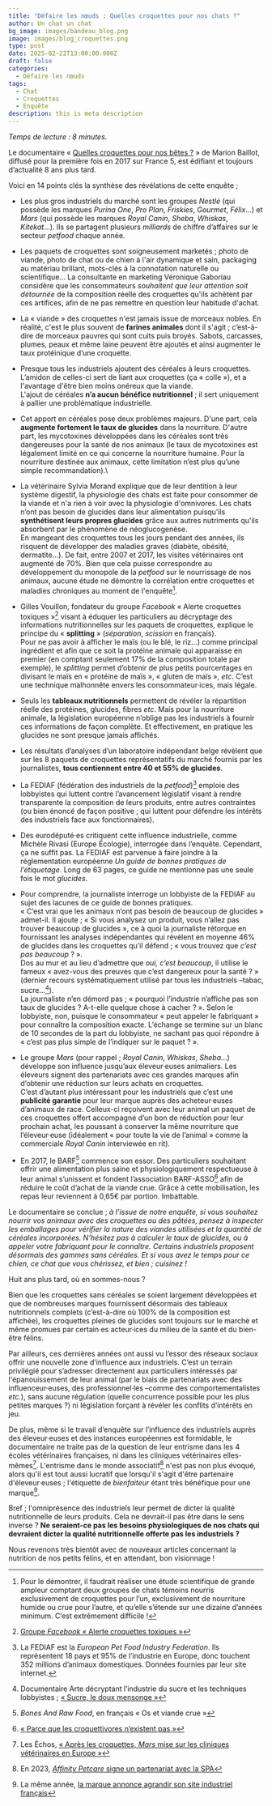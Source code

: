 ```yaml
---
title: "Défaire les nœuds : Quelles croquettes pour nos chats ?"
author: Un chat un chat
bg_image: images/bandeau_blog.png
image: images/blog_croquettes.png
type: post
date: 2025-02-22T13:00:00.000Z
draft: false
categories:
  - Défaire les nœuds
tags:
  - Chat
  - Croquettes
  - Enquête
description: this is meta description
---
```

*Temps de lecture : 8 minutes.*

Le documentaire « <a href="https://www.youtube.com/watch?v=ZJAdhwGte-o" target="_blank">Quelles croquettes pour nos bêtes ?</a> » de Marion Baillot, diffusé pour la première fois en 2017 sur France 5, est édifiant et toujours d’actualité 8 ans plus tard.

Voici en 14 points clés la synthèse des révélations de cette enquête ;

- Les plus gros industriels du marché sont les groupes *Nestlé* (qui possède les marques *Purina One*, *Pro Plan*, *Friskies*, *Gourmet*, *Félix*…) et *Mars* (qui possède les marques *Royal Canin*, *Sheba*, *Whiskas*, *Kitekat*…). Ils se partagent plusieurs *milliards* de chiffre d’affaires sur le secteur *petfood* chaque année. 

- Les paquets de croquettes sont soigneusement marketés ; photo de viande, photo de chat ou de chien à l'air dynamique et sain, packaging au matériau brillant, mots-clés à la connotation naturelle ou scientifique... 
La consultante en marketing Véronique Gaboriau considère que les consommateurs *souhaitent que leur attention soit détournée* de la composition réelle des croquettes qu'ils achètent par ces artifices, afin de ne pas remettre en question leur habitude d'achat.

- La « viande » des croquettes n'est jamais issue de morceaux nobles. En réalité, c'est le plus souvent de **farines animales** dont il s'agit ; c’est-à-dire de morceaux pauvres qui sont cuits puis broyés. Sabots, carcasses, plumes, peaux et même laine peuvent être ajoutés et ainsi augmenter le taux protéinique d’une croquette.  

- Presque tous les industriels ajoutent des céréales à leurs croquettes. L’amidon de celles-ci sert de liant aux croquettes (ça « colle »), et a l'avantage d'être bien moins onéreux que la viande.\
    L'ajout de céréales **n’a aucun bénéfice nutritionnel** ; il sert uniquement à pallier une problématique industrielle.  

- Cet apport en céréales pose deux problèmes majeurs. D'une part, cela **augmente fortement le taux de glucides** dans la nourriture. D'autre part, les mycotoxines développées dans les céréales sont très dangereuses pour la santé de nos animaux (le taux de mycotoxines est légalement limité en ce qui concerne la nourriture humaine. Pour la nourriture destinée aux animaux, cette limitation n’est plus qu’une simple recommandation).\

- La vétérinaire Sylvia Morand explique que de leur dentition à leur système digestif, la physiologie des chats est faite pour consommer de la viande et n'a rien à voir avec la physiologie d'omnivores.
Les chats n’ont pas besoin de glucides dans leur alimentation puisqu’ils **synthétisent leurs propres glucides** grâce aux autres nutriments qu'ils absorbent par le phénomène de néoglucogenèse.\
En mangeant des croquettes tous les jours pendant des années, ils risquent de développer des maladies graves (diabète, obésité, dermatite…). 
    De fait, entre 2007 et 2017, les visites vétérinaires ont augmenté de 70%. Bien que cela puisse correspondre au développement du monopole de la *petfood* sur le nourrissage de nos animaux, aucune étude ne démontre la corrélation entre croquettes et maladies chroniques au moment de l'enquête[^1].  

- Gilles Vouillon, fondateur du groupe *Facebook* « Alerte croquettes toxiques »[^2] visant à éduquer les particuliers au décryptage des informations nutritionnelles sur les paquets de croquettes, explique le principe du « **splitting** » (*séparation*, *scission* en français).\
    Pour ne pas avoir à afficher le maïs (ou le blé, le riz…) comme principal ingrédient et afin que ce soit la protéine animale qui apparaisse en premier (en comptant seulement 17% de la composition totale par exemple), le *splitting* permet d’obtenir de plus petits pourcentages en divisant le maïs en « protéine de maïs », « gluten de maïs », *etc*. C’est une technique malhonnête envers les consommateur·ices, mais légale.  

- Seuls les **tableaux nutritionnels** permettent de révéler la répartition réelle des protéines, glucides, fibres *etc*. Mais pour la nourriture animale, la législation européenne n’oblige pas les industriels à fournir ces informations de façon complète. Et effectivement, en pratique les glucides ne sont presque jamais affichés.  

- Les résultats d’analyses d’un laboratoire indépendant belge révèlent que sur les 8 paquets de croquettes représentatifs du marché fournis par les journalistes, **tous contiennent entre 40 et 55% de glucides**.  

- La FEDIAF (fédération des industriels de la *petfood*)[^3] emploie des lobbyistes qui luttent contre l’avancement législatif visant à rendre transparente la composition de leurs produits, entre autres contraintes (ou bien énoncé de façon positive ; qui luttent pour défendre les intérêts des industriels face aux fonctionnaires).  

- Des eurodéputé·es critiquent cette influence industrielle, comme Michèle Rivasi (Europe Écologie), interrogée dans l’enquête. Cependant, ça ne suffit pas. La FEDIAF est parvenue à faire joindre à la réglementation européenne *Un guide de bonnes pratiques de l’étiquetage*. Long de 63 pages, ce guide ne mentionne pas une seule fois le mot *glucides*.

- Pour comprendre, la journaliste interroge un lobbyiste de la FEDIAF au sujet des lacunes de ce guide de bonnes pratiques. \
  « C’est vrai que les animaux n’ont pas besoin de beaucoup de glucides » admet-il. Il ajoute ; « Si vous analysez un produit, vous n’allez pas trouver beaucoup de glucides », ce à quoi la journaliste rétorque en fournissant les analyses indépendantes qui révèlent en moyenne 46% de glucides dans les croquettes qu’il défend ; « vous trouvez que *c’est pas beaucoup* ? ». \
  Dos au mur et au lieu d’admettre que *oui, c’est beaucoup*, il utilise le fameux « avez-vous des preuves que c’est dangereux pour la santé ? » (dernier recours systématiquement utilisé par tous les industriels –tabac, sucre…[^4]).\
    La journaliste n’en démord pas ; « pourquoi l’industrie n’affiche pas son taux de glucides ? A-t-elle quelque chose à cacher ? ». Selon le lobbyiste, non, puisque le consommateur « peut appeler le fabriquant » pour connaître la composition exacte. L’échange se termine sur un blanc de 10 secondes de la part du lobbyiste, ne sachant pas quoi répondre à « c’est pas plus simple de l’indiquer sur le paquet ? ».  

- Le groupe *Mars* (pour rappel ; *Royal Canin*, *Whiskas*, *Sheba*…) développe son influence jusqu’aux éleveur·euses animaliers. Les éleveurs signent des partenariats avec ces grandes marques afin d’obtenir une réduction sur leurs achats en croquettes.\
    C’est d’autant plus intéressant pour les industriels que c’est une **publicité garantie** pour leur marque auprès des acheteur·euses d’animaux de race. Celleux-ci reçoivent avec leur animal un paquet de ces croquettes offert accompagné d’un bon de réduction pour leur prochain achat, les poussant à conserver la même nourriture que l’éleveur·euse (idéalement « pour toute la vie de l’animal » comme la commerciale *Royal Canin* interviewée en rit).  

- En 2017, le BARF[^5] commence son essor. Des particuliers souhaitant offrir une alimentation plus saine et physiologiquement respectueuse à leur animal s’unissent et fondent l’association BARF-ASSO[^6] afin de réduire le coût d’achat de la viande crue. Grâce à cette mobilisation, les repas leur reviennent à 0,65€ par portion. Imbattable.  

Le documentaire se conclue ; *à l’issue de notre enquête, si vous souhaitez nourrir vos animaux avec des croquettes ou des pâtées, pensez à inspecter les emballages pour vérifier la nature des viandes utilisées et la quantité de céréales incorporées. N’hésitez pas à calculer le taux de glucides, ou à appeler votre fabriquant pour le connaître. Certains industriels proposent désormais des gammes sans céréales. Et si vous avez le temps pour ce chien, ce chat que vous chérissez, et bien ; cuisinez !*

Huit ans plus tard, où en sommes-nous ?

Bien que les croquettes sans céréales se soient largement développées et que de nombreuses marques fournissent désormais des tableaux nutritionnels complets (c’est-à-dire où 100% de la composition est affichée), les croquettes pleines de glucides sont toujours sur le marché et même promues par certain·es acteur·ices du milieu de la santé et du bien-être félins.

Par ailleurs, ces dernières années ont aussi vu l’essor des réseaux sociaux offrir une nouvelle zone d’influence aux industriels. C’est un terrain privilégié pour s’adresser directement aux particuliers intéressés par l'épanouissement de leur animal (par le biais de partenariats avec des influenceur·euses, des professionnel·les –comme des comportementalistes *etc.*), sans aucune régulation (quelle concurrence possible pour les plus petites marques ?) ni législation forçant à révéler les conflits d’intérêts en jeu.

De plus, même si le travail d’enquête sur l’influence des industriels auprès des éleveur·euses et des instances européennes est formidable, le documentaire ne traite pas de la question de leur entrisme dans les 4 écoles vétérinaires françaises, ni dans les cliniques vétérinaires elles-mêmes[^7]. L'entrisme dans le monde associatif[^8] n'est pas non plus évoqué, alors qu'il est tout aussi lucratif que lorsqu'il s'agit d'être partenaire d'éleveur·euses ; l'étiquette de *bienfaiteur* étant très bénéfique pour une marque[^9].

Bref ; l'omniprésence des industriels leur permet de dicter la qualité nutritionnelle de leurs produits. Cela ne devrait-il pas être dans le sens inverse ? **Ne seraient-ce pas les besoins physiologiques de nos chats qui devraient dicter la qualité nutritionnelle offerte pas les industriels ?**

Nous revenons très bientôt avec de nouveaux articles concernant la nutrition de nos petits félins, et en attendant, bon visionnage !

[^1]: Pour le démontrer, il faudrait réaliser une étude scientifique de grande ampleur comptant deux groupes de chats témoins nourris exclusivement de croquettes pour l’un, exclusivement de nourriture humide ou crue pour l’autre, et qu’elle s’étende sur une dizaine d’années minimum. C’est extrêmement difficile ! 
[^2]: <a href="https://www.facebook.com/groups/alertescroquettes/?locale=fr_FR" target="_blank">Groupe *Facebook* « Alerte croquettes toxiques »</a>
[^3]: La FEDIAF est la *European Pet Food Industry Federation*. Ils représentent 18 pays et 95% de l’industrie en Europe, donc touchent 352 millions d’animaux domestiques. Données fournies par leur site internet. 
[^4]: Documentaire Arte décryptant l’industrie du sucre et les techniques lobbyistes ; <a href="https://www.youtube.com/watch?v=WuWAlXkGbCg" target="_blank">« Sucre, le doux mensonge »</a>
[^5]: *Bones And Raw Food*, en français « Os et viande crue »
[^6]: <a href="https://barf-asso.fr/" target="_blank">« Parce que les croquettivores n’existent pas »</a>
[^7]: Les Échos, <a href="https://www.lesechos.fr/industrie-services/conso-distribution/apres-les-croquettes-mars-mise-sur-les-cliniques-veterinaires-en-europe-1217821" target="_blank">« Après les croquettes, *Mars* mise sur les cliniques vétérinaires en Europe »</a>
[^8]: En 2023, <a href="https://www.la-spa.fr/articles/signature-partenariat-affinity-petcare/" target="_blank">*Affinity Petcare* signe un partenariat avec la SPA</a>
[^9]: La même année, <a href="https://www.latribune.fr/entreprises-finance/industrie/agroalimentaire-biens-de-consommation-luxe/alimentation-animale-comment-ultima-se-differencie-des-geants-mars-et-nestle-974847.html" target="_blank">la marque annonce agrandir son site industriel français</a>
